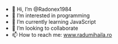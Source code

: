 - 👋 Hi, I’m @Radonex1984
- 👀 I’m interested in programming
- 🌱 I’m currently learning JavaScript
- 💞️ I’m looking to collaborate
- 📫 How to reach me: www.radumihaila.ro

<!---
Radonex1984/Radonex1984 is a ✨ special ✨ repository because its `README.md` (this file) appears on your GitHub profile.
You can click the Preview link to take a look at your changes.
--->
